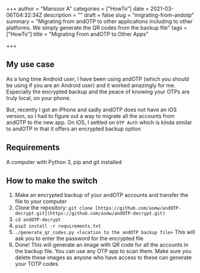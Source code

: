 +++
author = "Mansoor A"
categories = ["HowTo"]
date = 2021-03-06T04:32:34Z
description = ""
draft = false
slug = "migrating-from-andotp"
summary = "Migrating from andOTP to other applications including to other platforms. We simply generate the QR codes from the backup file"
tags = ["HowTo"]
title = "Migrating From andOTP to Other Apps"

+++


## My use case

As a long time Android user, I have been using andOTP (which you should be using if you are an Android user) and it worked amazingly for me. Especially the encrypted backup and the peace of knowing your OTPs are truly local, on your phone.

But, recently I got an iPhone and sadly andOTP does not have an iOS version, so I had to figure out a way to migrate all the accounts from andOTP to the new app. On iOS, I settled on `OTP Auth` which is kinda similar to andOTP in that it offers an encrypted backup option

## Requirements

A computer with Python 3, pip and git installed

## How to make the switch

1. Make an encrypted backup of your andOTP accounts and transfer the file to your computer
2. Clone the repository: `git clone [https://github.com/asmw/andOTP-decrypt.git](https://github.com/asmw/andOTP-decrypt.git)`
3. `cd andOTP-decrypt`
4. `pip3 install -r requirements.txt`
5. `./generate_qr_codes.py <location to the andOTP backup file>` This will ask you to enter the password for the encrypted file
6. Done! This will generate an image with QR code for all the accounts in the backup file. You can use any OTP app to scan them. Make sure you delete these images as anyone who have access to these can generate your TOTP codes

